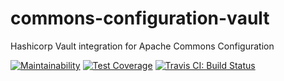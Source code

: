 # commons-configuration-vault
Hashicorp Vault integration for Apache Commons Configuration

[![Maintainability](https://api.codeclimate.com/v1/badges/13691a804e8bc4a7cf47/maintainability)](https://codeclimate.com/github/nerdynick/commons-configuration-vault/maintainability)
[![Test Coverage](https://api.codeclimate.com/v1/badges/13691a804e8bc4a7cf47/test_coverage)](https://codeclimate.com/github/nerdynick/commons-configuration-vault/test_coverage)
[![Travis CI: Build Status](https://travis-ci.com/nerdynick/commons-configuration-vault.svg?branch=master)](https://travis-ci.com/nerdynick/commons-configuration-vault)
